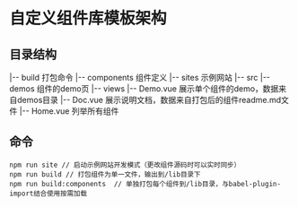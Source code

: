 # 自定义组件库模板架构

## 目录结构
|-- build       打包命令
|-- components  组件定义
|-- sites       示例网站
  |-- src
    |-- demos   组件的demo页
    |-- views
      |-- Demo.vue  展示单个组件的demo，数据来自demos目录
      |-- Doc.vue   展示说明文档，数据来自打包后的组件readme.md文件
      |-- Home.vue  列举所有组件

## 命令
```
npm run site // 启动示例网站开发模式（更改组件源码时可以实时同步）
npm run build // 打包组件为单一文件，输出到/lib目录下
npm run build:components  // 单独打包每个组件到/lib目录，与babel-plugin-import结合使用按需加载
```
